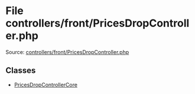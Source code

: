 File controllers/front/PricesDropController.php
=========

Source: [controllers/front/PricesDropController.php](https://github.com/PrestaShop/PrestaShop/blob/1.5.1.0/controllers/front/PricesDropController.php)


Classes
-------

* [PricesDropControllerCore](class.PricesDropControllerCore.md)

